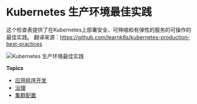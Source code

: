 # Kubernetes 生产环境最佳实践

这个检查表提供了在Kubernetes上部署安全、可伸缩和有弹性的服务的可操作的最佳实践。
翻译来源：https://github.com/learnk8s/kubernetes-production-best-practices

![Kubernetes 生产环境最佳实践](preview.gif)

**Topics**

- [应用程序开发](application-development.md)
- [治理](governance.md)
- [集群配置](configuration.md)
